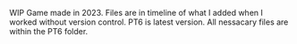 WIP Game made in 2023. Files are in timeline of what I added when I worked without version control. PT6 is latest version. All nessacary files are within the PT6 folder.
